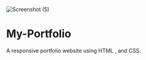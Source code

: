 ![Screenshot (5)](https://user-images.githubusercontent.com/108576677/196045273-2dbfbc01-271b-478e-803e-3a2e7701c8e0.png)
# My-Portfolio
A  responsive portfolio website using HTML , and CSS.
